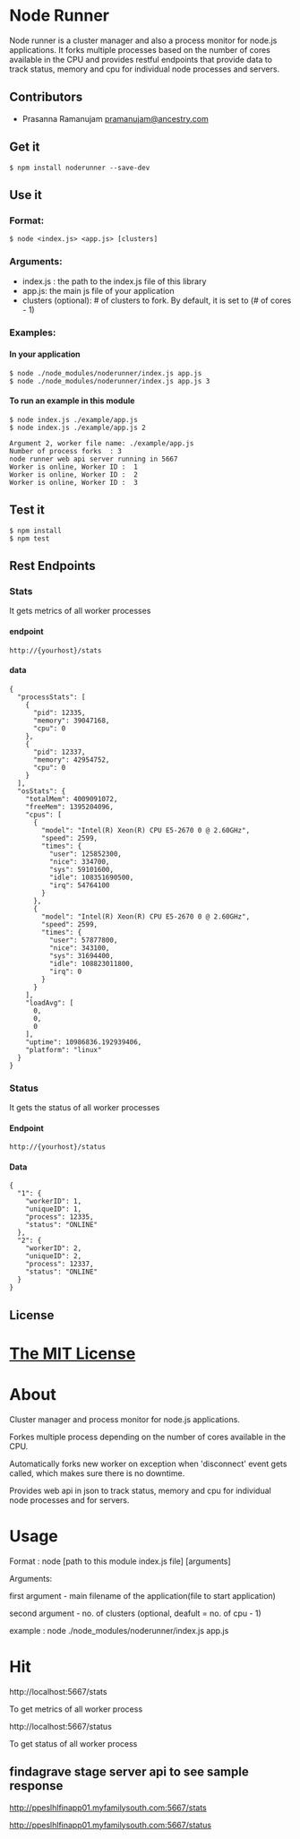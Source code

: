 # Node Runner

Node runner is a cluster manager and also a process monitor for node.js applications.
It forks multiple processes based on the number of cores available in the CPU
and provides restful endpoints that provide data to track status, memory and cpu for individual node processes and servers.

## Contributors
* Prasanna Ramanujam <pramanujam@ancestry.com>

## Get it

    $ npm install noderunner --save-dev

## Use it
### Format:

    $ node <index.js> <app.js> [clusters]

### Arguments:

* index.js :  the path to the index.js file of this library
* app.js: the main js file of your application
* clusters (optional): # of clusters to fork. By default, it is set to (# of cores - 1)

### Examples:

#### In your application
    $ node ./node_modules/noderunner/index.js app.js
    $ node ./node_modules/noderunner/index.js app.js 3

#### To run an example in this module
    $ node index.js ./example/app.js
    $ node index.js ./example/app.js 2

    Argument 2, worker file name: ./example/app.js
    Number of process forks  : 3
    node runner web api server running in 5667
    Worker is online, Worker ID :  1
    Worker is online, Worker ID :  2
    Worker is online, Worker ID :  3

## Test it
    $ npm install
    $ npm test

## Rest Endpoints

### Stats
It gets metrics of all worker processes

#### endpoint
    http://{yourhost}/stats

#### data
    {
      "processStats": [
        {
          "pid": 12335,
          "memory": 39047168,
          "cpu": 0
        },
        {
          "pid": 12337,
          "memory": 42954752,
          "cpu": 0
        }
      ],
      "osStats": {
        "totalMem": 4009091072,
        "freeMem": 1395204096,
        "cpus": [
          {
            "model": "Intel(R) Xeon(R) CPU E5-2670 0 @ 2.60GHz",
            "speed": 2599,
            "times": {
              "user": 125852300,
              "nice": 334700,
              "sys": 59101600,
              "idle": 108351690500,
              "irq": 54764100
            }
          },
          {
            "model": "Intel(R) Xeon(R) CPU E5-2670 0 @ 2.60GHz",
            "speed": 2599,
            "times": {
              "user": 57877800,
              "nice": 343100,
              "sys": 31694400,
              "idle": 108823011800,
              "irq": 0
            }
          }
        ],
        "loadAvg": [
          0,
          0,
          0
        ],
        "uptime": 10986836.192939406,
        "platform": "linux"
      }
    }

### Status
It gets the status of all worker processes

#### Endpoint
    http://{yourhost}/status

#### Data
    {
      "1": {
        "workerID": 1,
        "uniqueID": 1,
        "process": 12335,
        "status": "ONLINE"
      },
      "2": {
        "workerID": 2,
        "uniqueID": 2,
        "process": 12337,
        "status": "ONLINE"
      }
    }

## License

[The MIT License](http://opensource.org/licenses/MIT)
=======
About
======

Cluster manager and process monitor for node.js applications.

Forkes multiple process depending on the number of cores available in the CPU.

Automatically forks new worker on exception when 'disconnect' event gets called, which makes sure there is no downtime.

Provides web api in json to track status, memory and cpu for individual node processes and for servers.


Usage
======

Format : node [path to this module index.js file] [arguments]


Arguments:

first argument - main filename of the application(file to start application)

second argument - no. of clusters (optional, deafult = no. of cpu - 1)

example : node ./node_modules/noderunner/index.js app.js


Hit 
====

http://localhost:5667/stats

To get metrics of all worker process

http://localhost:5667/status 

To get status of all worker process




findagrave stage server api to see sample response
---------------------------------------------------

http://ppeslhlfinapp01.myfamilysouth.com:5667/stats

http://ppeslhlfinapp01.myfamilysouth.com:5667/status

